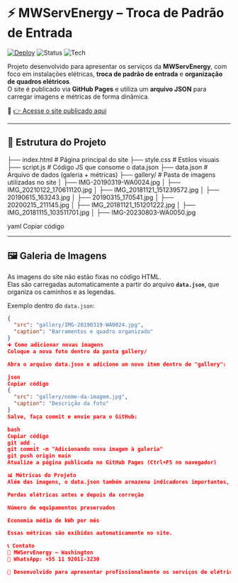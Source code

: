 # ⚡ MWServEnergy – Troca de Padrão de Entrada

[![Deploy](https://img.shields.io/badge/Deploy-GitHub%20Pages-blue?style=for-the-badge&logo=github)](https://washingtonton.github.io/washingtonTon-mwservenergy-troca-padrao/)
![Status](https://img.shields.io/badge/Status-Online-brightgreen?style=for-the-badge)
![Tech](https://img.shields.io/badge/Feito%20com-HTML%20%7C%20CSS%20%7C%20JS-orange?style=for-the-badge)

Projeto desenvolvido para apresentar os serviços da **MWServEnergy**, com foco em instalações elétricas, **troca de padrão de entrada** e **organização de quadros elétricos**.  
O site é publicado via **GitHub Pages** e utiliza um **arquivo JSON** para carregar imagens e métricas de forma dinâmica.

🔗 [👉 Acesse o site publicado aqui](https://washingtonton.github.io/washingtonTon-mwservenergy-troca-padrao/)

---

## 📂 Estrutura do Projeto

├── index.html # Página principal do site
├── style.css # Estilos visuais
├── script.js # Código JS que consome o data.json
├── data.json # Arquivo de dados (galeria + métricas)
├── gallery/ # Pasta de imagens utilizadas no site
│ ├── IMG-20190319-WA0024.jpg
│ ├── IMG_20210122_170611120.jpg
│ ├── IMG_20181121_151239572.jpg
│ ├── 20190615_163243.jpg
│ ├── 20190315_170541.jpg
│ ├── 20200215_211145.jpg
│ ├── IMG_20181121_151201222.jpg
│ ├── IMG_20181115_103511701.jpg
│ ├── IMG-20230803-WA0050.jpg

yaml
Copiar código

---

## 🖼️ Galeria de Imagens

As imagens do site não estão fixas no código HTML.  
Elas são carregadas automaticamente a partir do arquivo **`data.json`**, que organiza os caminhos e as legendas.

Exemplo dentro do `data.json`:

```json
{
  "src": "gallery/IMG-20190319-WA0024.jpg",
  "caption": "Barramentos e quadro organizado"
}
➕ Como adicionar novas imagens
Coloque a nova foto dentro da pasta gallery/

Abra o arquivo data.json e adicione um novo item dentro de "gallery":

json
Copiar código
{
  "src": "gallery/nome-da-imagem.jpg",
  "caption": "Descrição da foto"
}
Salve, faça commit e envie para o GitHub:

bash
Copiar código
git add .
git commit -m "Adicionando nova imagem à galeria"
git push origin main
Atualize a página publicada no GitHub Pages (Ctrl+F5 no navegador)

📊 Métricas do Projeto
Além das imagens, o data.json também armazena indicadores importantes, como:

Perdas elétricas antes e depois da correção

Número de equipamentos preservados

Economia média de kWh por mês

Essas métricas são exibidas automaticamente no site.

📞 Contato
📌 MWServEnergy – Washington
📱 WhatsApp: +55 11 92011-3230

🚀 Desenvolvido para apresentar profissionalmente os serviços de elétrica e projetos da MWServEnergy.

